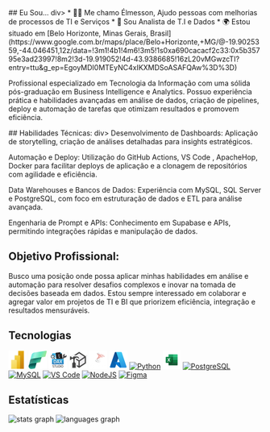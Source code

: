 </div>
 ## Eu Sou...
</div>div>
* 🧙‍♂️ Me chamo Élmesson, Ajudo pessoas com melhorias de processos de TI e Serviços
* 🚀 Sou Analista de T.I e Dados
* 🌍 Estou situado em [Belo Horizonte, Minas Gerais, Brasil](https://www.google.com.br/maps/place/Belo+Horizonte,+MG/@-19.9025359,-44.046451,12z/data=!3m1!4b1!4m6!3m5!1s0xa690cacacf2c33:0x5b35795e3ad23997!8m2!3d-19.919052!4d-43.9386685!16zL20vMGwzcTI?entry=ttu&g_ep=EgoyMDI0MTEyNC4xIKXMDSoASAFQAw%3D%3D)


Profissional especializado em Tecnologia da Informação com uma sólida pós-graduação em Business Intelligence e Analytics. 
Possuo experiência prática e habilidades avançadas em análise de dados, criação de pipelines, deploy e automação de tarefas que otimizam resultados e promovem eficiência.
</div>
## Habilidades Técnicas:
</div>div>
Desenvolvimento de Dashboards: Aplicação de storytelling, criação de análises detalhadas para insights estratégicos.

Automação e Deploy: Utilização do GitHub Actions, VS Code , ApacheHop, Docker para facilitar deploys de aplicação e a clonagem de repositórios com agilidade e eficiência.

Data Warehouses e Bancos de Dados: Experiência com MySQL, SQL Server e PostgreSQL, com foco em estruturação de dados e ETL para análise avançada.

Engenharia de Prompt e APIs: Conhecimento em Supabase e APIs, permitindo integrações rápidas e manipulação de dados.
</div>

 ## Objetivo Profissional:

<div>
 Busco uma posição onde possa aplicar minhas habilidades em análise e automação para resolver desafios complexos e inovar na tomada de decisões baseada em dados. 
Estou sempre interessado em colaborar e agregar valor em projetos de TI e BI que priorizem eficiência, integração e resultados mensuráveis.
</div>

## Tecnologias

<div align="left">
  <a href="https://www.microsoft.com/en-usr/power-platform/products/power-bi" target="_blank" rel="noreferrer"><img src="https://github.com/alisonpezzott/alisonpezzott/blob/main/assets/powerbi.png"  width="36" height="36" alt="Microsoft Power BI" /></a>
  <a href="https://www.microsoft.com/en-us/microsoft-fabric" target="_blank" rel="noreferrer"><img src="https://github.com/alisonpezzott/alisonpezzott/blob/main/assets/fabric.png"  width="36" height="36" alt="Microsoft Fabric" /></a>
  <a href="https://daxstudio.org" target="_blank" rel="noreferrer"><img src="https://github.com/alisonpezzott/alisonpezzott/blob/main/assets/dax-studio.png"  width="36" height="36" alt="Dax Studio" /></a>
  <a href="https://www.sqlbi.com/tools/tabular-editor" target="_blank" rel="noreferrer"><img src="https://github.com/alisonpezzott/alisonpezzott/blob/main/assets/tabular-editor.png"  width="36" height="36" alt="Tabular Editor" /></a>
  <a href="https://www.microsoft.com/en-us/sql-server" target="_blank" rel="noreferrer"><img src="https://github.com/alisonpezzott/alisonpezzott/blob/main/assets/sql-server.png"  width="36" height="36" alt="Microsoft SQL Server" /></a>
  <a href="https://portal.azure.com" target="_blank" rel="noreferrer"><img src="https://github.com/alisonpezzott/alisonpezzott/blob/main/assets/azure.png"  width="36" height="36" alt="Microsoft Azure" /></a>
  <a href="https://www.python.org/" target="_blank" rel="noreferrer"><img src="https://raw.githubusercontent.com/danielcranney/readme-generator/main/public/icons/skills/python-colored.svg" width="36" height="36" alt="Python" /></a>
  <a href="https://microsoft.com/excel" target="_blank" rel="noreferrer"><img src="https://github.com/alisonpezzott/alisonpezzott/blob/main/assets/excel.png"  width="36" height="36" alt="Microsoft Excel" /></a>
  <a href="https://www.postgresql.org/" target="_blank" rel="noreferrer"><img src="https://raw.githubusercontent.com/danielcranney/readme-generator/main/public/icons/skills/postgresql-colored.svg" width="36" height="36" alt="PostgreSQL" /></a>
  <a href="https://www.mysql.com/" target="_blank" rel="noreferrer"><img src="https://raw.githubusercontent.com/danielcranney/readme-generator/main/public/icons/skills/mysql-colored.svg" width="36" height="36" alt="MySQL" /></a>
  <a href="https://code.visualstudio.com/" target="_blank" rel="noreferrer"><img src="https://raw.githubusercontent.com/danielcranney/readme-generator/main/public/icons/skills/visualstudiocode.svg" width="36" height="36" alt="VS Code" /></a>
  <a href="https://nodejs.org/en/" target="_blank" rel="noreferrer"><img src="https://raw.githubusercontent.com/danielcranney/readme-generator/main/public/icons/skills/nodejs-colored.svg" width="36" height="36" alt="NodeJS" /></a>
   <a href="https://www.figma.com/" target="_blank" rel="noreferrer"><img src="https://raw.githubusercontent.com/danielcranney/readme-generator/main/public/icons/skills/figma-colored.svg" width="36" height="36" alt="Figma" /></a>
  

  
</div>

## Estatísticas

<div>
  <img align="top" src="https://github-readme-stats.vercel.app/api?username=elmesson055&hide_title=false&hide_rank=false&show_icons=true&include_all_commits=true&count_private=true&bg_color=00000000&disable_animations=false&locale=en&hide_border=true&order=1" alt="stats graph"  />
  <img align="top" src="https://github-readme-stats.vercel.app/api/top-langs?username=elmesson055&locale=en&hide_title=false&layout=compact&bg_color=00000000&langs_count=10&hide_border=true&order=2&hide=roff"  alt="languages graph"  />
</div>
